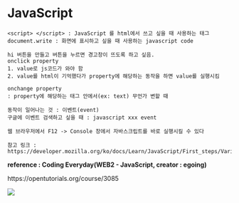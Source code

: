# JavaScript
```
<script> </script> : JavaScript 를 html에서 쓰고 싶을 때 사용하는 태그
document.write : 화면에 표시하고 싶을 때 사용하는 javascript code

hi 버튼을 만들고 버튼을 누르면 경고창이 뜨도록 하고 싶음.
onclick property
1. value로 js코드가 와야 함
2. value를 html이 기억했다가 property에 해당하는 동작을 하면 value를 실행시킴

onchange property
: property에 해당하는 태그 안에서(ex: text) 무언가 변할 때

동작이 일어나는 것 : 이벤트(event)
구글에 이벤트 검색하고 싶을 때 : javascript xxx event

웹 브라우저에서 F12 -> Console 창에서 자바스크립트를 바로 실행시킬 수 있다

참고 링크 : https://developer.mozilla.org/ko/docs/Learn/JavaScript/First_steps/Variables

```
<strong>reference : Coding Everyday(WEB2 - JavaScript, creator : egoing)</strong>
<p>
https://opentutorials.org/course/3085
</p>
<img src="https://s3-ap-northeast-2.amazonaws.com/opentutorials-user-file/module/3129/7333.jpg"></a>

